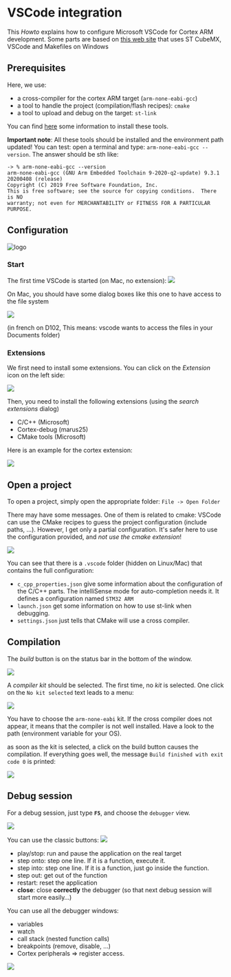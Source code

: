 # VSCode integration

This *Howto* explains how to configure Microsoft VSCode for Cortex ARM development. Some parts are based on [this web site](https://hbfsrobotics.com/blog/configuring-vs-code-arm-development-stm32cubemx) that uses ST CubeMX, VSCode and Makefiles on Windows

## Prerequisites

Here, we use:
 * a cross-compiler for the cortex ARM target (`arm-none-eabi-gcc`)
 * a tool to handle the project (compilation/flash recipes): `cmake`
 * a tool to upload and debug on the target: `st-link`

You can find [here](./tools.md) some information to install these tools.

**Important note**:
All these tools should be installed and the environment path updated! You can test: open a terminal and type: `arm-none-eabi-gcc --version`. The answer should be sth like:
```
-> % arm-none-eabi-gcc --version
arm-none-eabi-gcc (GNU Arm Embedded Toolchain 9-2020-q2-update) 9.3.1 20200408 (release)
Copyright (C) 2019 Free Software Foundation, Inc.
This is free software; see the source for copying conditions.  There is NO
warranty; not even for MERCHANTABILITY or FITNESS FOR A PARTICULAR PURPOSE.
```

## Configuration
![logo](img/vscode_logo.svg)

### Start

The first time VSCode is started (on Mac, no extension):
![](img/vscode_start.png)

On Mac, you should have some dialog boxes like this one to have access to the file system

![](img/vscode_fileAccess.png)

(in french on D102, This means: vscode wants to access the files in your Documents folder)

### Extensions

We first need to install some extensions. You can click on the *Extension* icon on the left side:

![](img/vscodeExtensions.png)

Then, you need to install the following extensions (using the *search extensions* dialog)
 * C/C++ (Microsoft)
 * Cortex-debug (marus25)
 * CMake tools (Microsoft)

Here is an example for the cortex extension:

![](img/vscodeExtensionCortex.png)

## Open a project

To open a project, simply open the appropriate folder: `File -> Open Folder`

There may have some messages. One of them is related to cmake: VSCode can use the CMake recipes to guess the project configuration (include paths, …). However, I get only a partial configuration. It's safer here to use the configuration provided, and *not use the cmake extension*!

![](img/vscodeOpenProject.png)

You can see that there is a `.vscode` folder (hidden on Linux/Mac) that contains the full configuration:
 * `c_cpp_properties.json` give some information about the configuration of the C/C++ parts. The intelliSense mode for auto-completion needs it. It defines a configuration named `STM32 ARM`
 * `launch.json` get some information on how to use st-link when debugging.
 * `settings.json` just tells that CMake will use a cross compiler.

## Compilation

The *build* button is on the status bar in the bottom of the window.

![](img/vscodeBuildProject.png)

A *compiler kit* should be selected. The first time, no *kit* is selected. One click on the `No kit selected` text leads to a menu:

![](img/vscodeSelectKit.png)

You have to choose the `arm-none-eabi` kit. If the cross compiler does not appear, it means that the compiler is not well installed. Have a look to the path (environment variable for your OS).

as soon as the kit is selected, a click on the build button causes the compilation. If everything goes well, the message `Build finished with exit code 0` is printed:

![](img/vscodeBuildOk.png)

## Debug session

For a debug session, just type **`F5`**, and choose the `debugger` view.

![](img/vscodeDebugProject.png)

You can use the classic buttons:
![](img/vscodeDebugButtons.png)
 * play/stop: run and pause the application on the real target
 * step onto: step one line. If it is a function, execute it.
 * step into: step one line. If it is a function, just go inside the function.
 * step out: get out of the function
 * restart: reset the application
 * **close**: close **correctly** the debugger (so that next debug session will start more easily…)

 You can use all the debugger windows:
 * variables
 * watch
 * call stack (nested function calls)
 * breakpoints (remove, disable, …)
 * Cortex peripherals => register access.

![](img/vscodeDebugRunning.png)